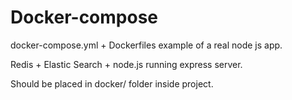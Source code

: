# Docker-compose

docker-compose.yml + Dockerfiles example of a real node js app.

Redis + Elastic Search + node.js running express server.

Should be placed in docker/ folder inside project.
